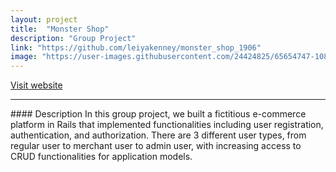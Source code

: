 ```yaml
---
layout: project
title:  "Monster Shop"
description: "Group Project"
link: "https://github.com/leiyakenney/monster_shop_1906"
image: "https://user-images.githubusercontent.com/24424825/65654747-108ab800-dfd7-11e9-99bd-2b9657d459ee.png"
---
```

[Visit website](https://rocky-island-97665.herokuapp.com/)

<hr>
#### Description
In this group project, we built a fictitious e-commerce platform in Rails that implemented functionalities including user registration, authentication, and authorization. There are 3 different user types, from regular user to merchant user to admin user, with increasing access to CRUD functionalities for application models.

